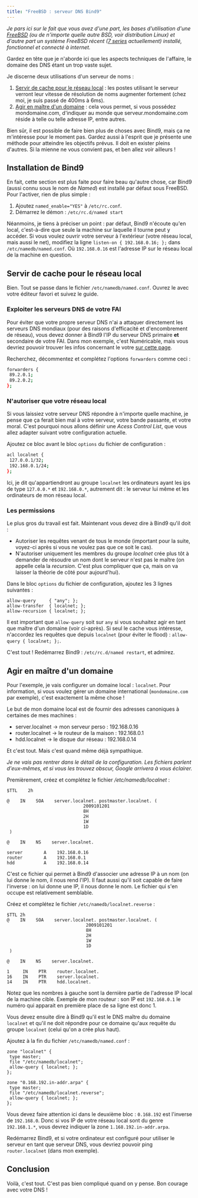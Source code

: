 ```yaml
--- 
title: "FreeBSD : serveur DNS Bind9"
---
```


*Je pars ici sur le fait que vous avez d'une part, les bases d'utilisation
d'une [FreeBSD](http://www.freebsd.org/fr/) (ou de n'importe quelle autre BSD,
voir distribution Linux) et d'autre part un système FreeBSD récent ([7
series](http://www.freebsd.org/releases/7.2R/announce.html) actuellement)
installé, fonctionnel et connecté à internet.*

Gardez en tête que je n'aborde ici que les aspects techniques de l'affaire, le
domaine des DNS étant un trop vaste sujet.

Je discerne deux utilisations d'un serveur de noms :

1. [Servir de cache pour le réseau local](#servir_de_cache_pour_le_rseau_local)
   : les postes utilisant le serveur verront leur vitesse de résolution de noms
   augmenter fortement (chez moi, je suis passé de 400ms à 6ms).
2. [Agir en maître d'un domaine](#agir_en_matre_dun_domaine) : cela vous
   permet, si vous possédez mondomaine.com, d'indiquer au monde que
   serveur.mondomaine.com réside à telle ou telle adresse IP, entre autres.

Bien sûr, il est possible de faire bien plus de choses avec Bind9, mais ça ne
m'intéresse pour le moment pas. Gardez aussi à l'esprit que je présente une
méthode pour atteindre les objectifs prévus. Il doit en exister pleins
d'autres. Si la mienne ne vous convient pas, et ben allez voir ailleurs !

## Installation de Bind9

En fait, cette section est plus faite pour faire beau qu'autre chose, car Bind9
(aussi connu sous le nom de *Named*) est installé par défaut sous FreeBSD. Pour
l'activer, rien de plus simple :

1. Ajoutez `named_enable="YES"` à `/etc/rc.conf`.
2. Démarrez le démon : `/etc/rc.d/named start`

Néanmoins, je tiens à préciser un point : par défaut, Bind9 n'écoute qu'en
local, c'est-à-dire que seule la machine sur laquelle il tourne peut y accéder.
Si vous voulez ouvrir votre serveur à l'extérieur (votre réseau local, mais
aussi le net), modifiez la ligne `listen-on { 192.168.0.16; };` dans
`/etc/namedb/named.conf`.  Où `192.168.0.16` est l'adresse IP sur le réseau
local de la machine en question.

## Servir de cache pour le réseau local

Bien. Tout se passe dans le fichier `/etc/namedb/named.conf`. Ouvrez le avec
votre éditeur favori et suivez le guide.

### Exploiter les serveurs DNS de votre FAI

Pour éviter que votre propre serveur DNS n'ai a attaquer directement les
serveurs DNS mondiaux (pour des raisons d'efficacité et d'encombrement de
réseau), vous devez donner à Bind9 l'IP du serveur DNS primaire **et**
secondaire de votre FAI. Dans mon exemple, c'est Numéricable, mais vous devriez
pouvoir trouver les infos concernant le votre [sur cette
page](http://www.commentcamarche.net/faq/sujet-1496-serveurs-dns-des-principaux-fai).

Recherchez, décommentez et complétez l'options `forwarders` comme ceci :

~~~ bash
forwarders {
 89.2.0.1;
 89.2.0.2;
};
~~~

### N'autoriser que votre réseau local

Si vous laissiez votre serveur DNS répondre à n'importe quelle machine, je
pense que ça ferait bien mal à votre serveur, votre bande passante, et votre
moral. C'est pourquoi nous allons définir une *Acess Control List*, que vous
allez adapter suivant votre configuration actuelle.

Ajoutez ce bloc avant le bloc `options` du fichier de configuration :

~~~ bash
acl localnet {
 127.0.0.1/32;
 192.168.0.1/24;
};
~~~

Ici, je dit qu'appartiendront au groupe `localnet` les ordinateurs ayant les
ips de type `127.0.0.*` et `192.168.0.*`, autrement dit : le serveur lui même
et les ordinateurs de mon réseau local.

### Les permissions

Le plus gros du travail est fait. Maintenant vous devez dire à Bind9 qu'il doit :

- Autoriser les requêtes venant de tous le monde (important pour la suite,
  voyez-ci après si vous ne voulez pas que ce soit le cas).
- N'autoriser uniquement les membres du groupe *localnet* crée plus tôt
  à demander de résoudre un nom dont le serveur n'est pas le maître (on appelle
  cela la *recursion*. C'est plus compliquer que ça, mais on va laisser la
  théorie de côté pour aujourd'hui).


Dans le bloc `options` du fichier de configuration, ajoutez les 3 lignes suivantes :

~~~ text
allow-query     { "any"; };
allow-transfer  { localnet; };
allow-recursion { localnet; };
~~~

Il est important que `allow-query` soit sur `any` si vous souhaitez agir en
tant que maître d'un domaine (voir ci-après). Si seul le cache vous intéresse,
n'accordez les requêtes que depuis `localnet` (pour éviter le flood) :
`allow-query { localnet; };`.

C'est tout ! Redémarrez Bind9 : `/etc/rc.d/named restart`, et admirez.

## Agir en maître d'un domaine

Pour l'exemple, je vais configurer un domaine local : `localnet`. Pour
information, si vous voulez gérer un domaine international (`mondomaine.com`
par exemple), c'est exactement la même chose !

Le but de mon domaine local est de fournir des adresses canoniques à certaines
de mes machines :

- server.localnet -> mon serveur perso : 192.168.0.16
- router.localnet -> le routeur de la maison : 192.168.0.1
- hdd.localnet -> le disque dur réseau : 192.168.0.14

Et c'est tout. Mais c'est quand même déjà sympathique.

*Je ne vais pas rentrer dans le détail de la configuration. Les fichiers
parlent d'eux-mêmes, et si vous les trouvez obscur, Google arrivera à vous
éclairer.*

Premièrement, créez et complétez le fichier */etc/namedb/localnet* :

~~~ text
$TTL    2h

@    IN    SOA    server.localnet. postmaster.localnet. (
                             2009101201
                             8H
                             2H
                             1W
                             1D
 )

@    IN    NS    server.localnet.

server        A    192.168.0.16
router        A    192.168.0.1
hdd           A    192.168.0.14
~~~

C'est ce fichier qui permet à Bind9 d'associer une adresse IP à un nom (on lui
donne le nom, il nous rend l'IP). Il faut aussi qu'il soit capable de faire
l'inverse : on lui donne une IP, il nous donne le nom. Le fichier qui s'en
occupe est relativement semblable.

Créez et complétez le fichier `/etc/namedb/localnet.reverse` :

~~~ text
$TTL 2h
@    IN    SOA    server.localnet. postmaster.localnet. (
                              2009101201
                              8H
                              2H
                              1W
                              1D
 )

@    IN    NS    server.localnet.

1     IN    PTR    router.localnet.
16    IN    PTR    server.localnet.
14    IN    PTR    hdd.localnet.
~~~

Notez que les nombres à gauche sont la dernière partie de l'adresse IP local de
la machine cible. Exemple de mon routeur : son IP est `192.168.0.1` le numéro
qui apparait en première place de sa ligne est donc 1.

Vous devez ensuite dire à Bind9 qu'il est le DNS maître du domaine `localnet`
et qu'il ne doit répondre pour ce domaine qu'aux requête du groupe `localnet`
(celui qu'on a crée plus haut).

Ajoutez à la fin du fichier `/etc/namedb/named.conf` :

~~~ text
zone "localnet" {
 type master;
 file "/etc/namedb/localnet";
 allow-query { localnet; };
};

zone "0.168.192.in-addr.arpa" {
 type master;
 file "/etc/namedb/localnet.reverse";
 allow-query { localnet; };
};
~~~

Vous devez faire attention ici dans le deuxième bloc : `0.168.192` est
l'inverse de `192.168.0`. Donc si vos IP de votre réseau local sont du genre
`192.168.1.*`, vous devrez indiquer la zone `1.168.192.in-addr.arpa`.

Redémarrez Bind9, et si votre ordinateur est configuré pour utiliser le serveur
en tant que serveur DNS, vous devriez pouvoir ping `router.localnet` (dans mon
exemple).

## Conclusion

Voilà, c'est tout. C'est pas bien compliqué quand on y pense. Bon courage avec
votre DNS !
